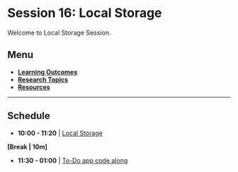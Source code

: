# Session 16: Local Storage

Welcome to Local Storage Session.

## Menu

- **[Learning Outcomes](./learning-outcomes.md)**
- **[Research Topics](./research-topics.md)**
- **[Resources](./resources.md)**
---
## Schedule

- **10:00 - 11:20** | [Local Storage](./local-storage.md)

**[Break | 10m]**

- **11:30 - 01:00** | [To-Do app code along](./todo-app.md)


